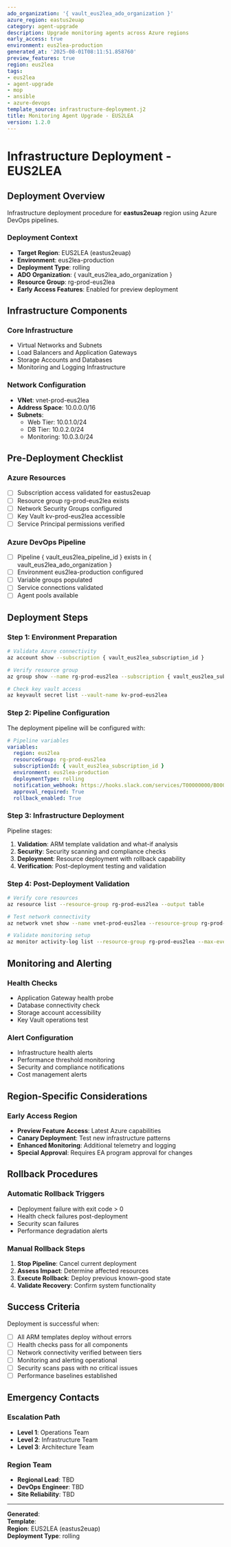 ```yaml
---
ado_organization: '{ vault_eus2lea_ado_organization }'
azure_region: eastus2euap
category: agent-upgrade
description: Upgrade monitoring agents across Azure regions
early_access: true
environment: eus2lea-production
generated_at: '2025-08-01T08:11:51.858760'
preview_features: true
region: eus2lea
tags:
- eus2lea
- agent-upgrade
- mop
- ansible
- azure-devops
template_source: infrastructure-deployment.j2
title: Monitoring Agent Upgrade - EUS2LEA
version: 1.2.0
---
```


# Infrastructure Deployment - EUS2LEA

## Deployment Overview

Infrastructure deployment procedure for **eastus2euap** region using Azure DevOps pipelines.

### Deployment Context

- **Target Region**: EUS2LEA (eastus2euap)
- **Environment**: eus2lea-production
- **Deployment Type**: rolling
- **ADO Organization**: { vault_eus2lea_ado_organization }
- **Resource Group**: rg-prod-eus2lea
- **Early Access Features**: Enabled for preview deployment

## Infrastructure Components

### Core Infrastructure
- Virtual Networks and Subnets
- Load Balancers and Application Gateways  
- Storage Accounts and Databases
- Monitoring and Logging Infrastructure

### Network Configuration
- **VNet**: vnet-prod-eus2lea
- **Address Space**: 10.0.0.0/16
- **Subnets**:
  - Web Tier: 10.0.1.0/24
  - DB Tier: 10.0.2.0/24
  - Monitoring: 10.0.3.0/24

## Pre-Deployment Checklist

### Azure Resources
- [ ] Subscription access validated for eastus2euap
- [ ] Resource group rg-prod-eus2lea exists
- [ ] Network Security Groups configured
- [ ] Key Vault kv-prod-eus2lea accessible
- [ ] Service Principal permissions verified

### Azure DevOps Pipeline
- [ ] Pipeline { vault_eus2lea_pipeline_id } exists in { vault_eus2lea_ado_organization }
- [ ] Environment eus2lea-production configured
- [ ] Variable groups populated
- [ ] Service connections validated
- [ ] Agent pools available

## Deployment Steps

### Step 1: Environment Preparation

```bash
# Validate Azure connectivity
az account show --subscription { vault_eus2lea_subscription_id }

# Verify resource group
az group show --name rg-prod-eus2lea --subscription { vault_eus2lea_subscription_id }

# Check key vault access
az keyvault secret list --vault-name kv-prod-eus2lea
```

### Step 2: Pipeline Configuration

The deployment pipeline will be configured with:

```yaml
# Pipeline variables
variables:
  region: eus2lea
  resourceGroup: rg-prod-eus2lea
  subscriptionId: { vault_eus2lea_subscription_id }
  environment: eus2lea-production
  deploymentType: rolling
  notification_webhook: https://hooks.slack.com/services/T00000000/B00000000/XXXXXXXXXXXXXXXXXXXXXXXX
  approval_required: True
  rollback_enabled: True
```

### Step 3: Infrastructure Deployment

Pipeline stages:
1. **Validation**: ARM template validation and what-if analysis
2. **Security**: Security scanning and compliance checks
3. **Deployment**: Resource deployment with rollback capability
4. **Verification**: Post-deployment testing and validation

### Step 4: Post-Deployment Validation

```bash
# Verify core resources
az resource list --resource-group rg-prod-eus2lea --output table

# Test network connectivity
az network vnet show --name vnet-prod-eus2lea --resource-group rg-prod-eus2lea

# Validate monitoring setup
az monitor activity-log list --resource-group rg-prod-eus2lea --max-events 5
```

## Monitoring and Alerting

### Health Checks
- Application Gateway health probe
- Database connectivity check  
- Storage account accessibility
- Key Vault operations test

### Alert Configuration
- Infrastructure health alerts
- Performance threshold monitoring
- Security and compliance notifications
- Cost management alerts

## Region-Specific Considerations

### Early Access Region
- **Preview Feature Access**: Latest Azure capabilities
- **Canary Deployment**: Test new infrastructure patterns
- **Enhanced Monitoring**: Additional telemetry and logging
- **Special Approval**: Requires EA program approval for changes

## Rollback Procedures

### Automatic Rollback Triggers
- Deployment failure with exit code > 0
- Health check failures post-deployment
- Security scan failures
- Performance degradation alerts

### Manual Rollback Steps
1. **Stop Pipeline**: Cancel current deployment
2. **Assess Impact**: Determine affected resources
3. **Execute Rollback**: Deploy previous known-good state
4. **Validate Recovery**: Confirm system functionality

## Success Criteria

Deployment is successful when:
- [ ] All ARM templates deploy without errors
- [ ] Health checks pass for all components
- [ ] Network connectivity verified between tiers
- [ ] Monitoring and alerting operational
- [ ] Security scans pass with no critical issues
- [ ] Performance baselines established

## Emergency Contacts

### Escalation Path
- **Level 1**: Operations Team
- **Level 2**: Infrastructure Team  
- **Level 3**: Architecture Team

### Region Team
- **Regional Lead**: TBD
- **DevOps Engineer**: TBD
- **Site Reliability**: TBD

---

**Generated**:   
**Template**:   
**Region**: EUS2LEA (eastus2euap)  
**Deployment Type**: rolling
